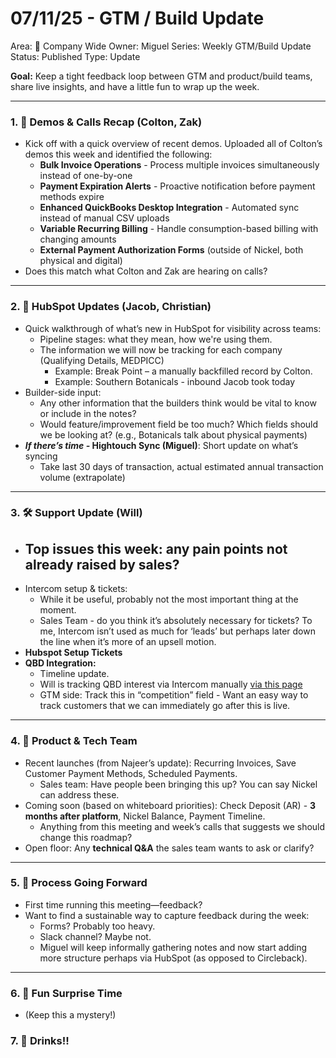 # 07/11/25 - GTM / Build Update

Area: 🏢 Company Wide
Owner: Miguel
Series: Weekly GTM/Build Update
Status: Published
Type: Update

**Goal:** Keep a tight feedback loop between GTM and product/build teams, share live insights, and have a little fun to wrap up the week.

---

### 1. 🎥 **Demos & Calls Recap (Colton, Zak)**

- Kick off with a quick overview of recent demos. Uploaded all of Colton’s demos this week and identified the following:
    - **Bulk Invoice Operations** - Process multiple invoices simultaneously instead of one-by-one
    - **Payment Expiration Alerts** - Proactive notification before payment methods expire
    - **Enhanced QuickBooks Desktop Integration** - Automated sync instead of manual CSV uploads
    - **Variable Recurring Billing** - Handle consumption-based billing with changing amounts
    - **External Payment Authorization Forms** (outside of Nickel, both physical and digital)
- Does this match what Colton and Zak are hearing on calls?

---

### 2. 🧰 **HubSpot Updates (Jacob, Christian)**

- Quick walkthrough of what’s new in HubSpot for visibility across teams:
    - Pipeline stages: what they mean, how we're using them.
    - The information we will now be tracking for each company (Qualifying Details, MEDPICC)
        - Example: Break Point – a manually backfilled record by Colton.
        - Example: Southern Botanicals - inbound Jacob took today
- Builder-side input:
    - Any other information that the builders think would be vital to know or include in the notes?
    - Would feature/improvement field be too much? Which fields should we be looking at? (e.g., Botanicals talk about physical payments)
- ***If there’s time -* Hightouch Sync (Miguel)**: Short update on what’s syncing
    - Take last 30 days of transaction, actual estimated annual transaction volume (extrapolate)

---

### 3. 🛠️ **Support Update (Will)**

- Top issues this week: any pain points not already raised by sales?
    - 
- Intercom setup & tickets:
    - While it be useful, probably not the most important thing at the moment.
    - Sales Team - do you think it’s absolutely necessary for tickets? To me, Intercom isn’t used as much for ‘leads’ but perhaps later down the line when it’s more of an upsell motion.
- **Hubspot Setup Tickets**
- **QBD Integration:**
    - Timeline update.
    - Will is tracking QBD interest via Intercom manually [via this page](Quickbooks%20Desktop%20Email%20Requests%20list%20223508663b7480029fdcccf073dbafec.md)
    - GTM side: Track this in “competition” field - Want an easy way to track customers that we can immediately go after this is live.

---

### 4. 🧪 **Product & Tech Team**

- Recent launches (from Najeer’s update): Recurring Invoices, Save Customer Payment Methods, Scheduled Payments.
    - Sales team: Have people been bringing this up? You can say Nickel can address these.
- Coming soon (based on whiteboard priorities): Check Deposit (AR) - **3 months after platform**, Nickel Balance, Payment Timeline.
    - Anything from this meeting and week’s calls that suggests we should change this roadmap?
- Open floor: Any **technical Q&A** the sales team wants to ask or clarify?

---

### 5. 🔁 **Process Going Forward**

- First time running this meeting—feedback?
- Want to find a sustainable way to capture feedback during the week:
    - Forms? Probably too heavy.
    - Slack channel? Maybe not.
    - Miguel will keep informally gathering notes and now start adding more structure perhaps via HubSpot (as opposed to Circleback).

---

### 6. 🎉 **Fun Surprise Time**

- (Keep this a mystery!)

### 7. 🎉 Drinks!!